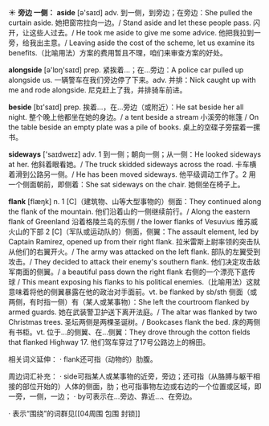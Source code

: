 ☀ <span class="category">**旁边 一侧：**</span>
<span class="vocabulary">**aside**</span> [ə'saɪd] 
<span class="definition">adv. 到一侧，到旁边；在旁边：</span>She pulled the curtain aside. 她把窗帘拉向一边。/ Stand aside and let these people pass. 闪开，让这些人过去。/ He took me aside to give me some advice. 他把我拉到一旁，给我出主意。/ Leaving aside the cost of the scheme, let us examine its benefits.（比喻用法）方案的费用暂且不理，咱们来审查方案的好处。

<span class="vocabulary">**alongside**</span> [ə'lɒŋ'saɪd] 
<span class="definition">prep. 紧挨着…；在…旁边：</span>A police car pulled up alongside us. 一辆警车在我们旁边停了下来。<span class="definition">adv. 并排：</span>Nick caught up with me and rode alongside. 尼克赶上了我，并排骑车前进。

<span class="vocabulary">**beside**</span> [bɪ'saɪd] 
<span class="definition">prep. 挨着…，在…旁边（或附近）：</span>He sat beside her all night. 整个晚上他都坐在她的身边。/ a tent beside a stream 小溪旁的帐篷 / On the table beside an empty plate was a pile of books. 桌上的空碟子旁摆着一摞书。

<span class="vocabulary">**sideways**</span> ['saɪdweɪz] 
<span class="definition">adv. 1 到一侧；朝向一侧；从一侧：</span>He looked sideways at her. 他斜着眼看她。/ The truck skidded sideways across the road. 卡车横着滑到公路另一侧。/ He has been moved sideways. 他平级调动工作了。<span class="definition">2 用一个侧面朝前，即侧着：</span>She sat sideways on the chair. 她侧坐在椅子上。
           
<span class="vocabulary">**flank**</span> [flæŋk]
<span class="definition">n. 1 [C]（建筑物、山等大型事物的）侧面：</span>They continued along the flank of the mountain. 他们沿着山的一侧继续前行。/ Along the eastern flank of Greenland 沿着格陵兰岛的东侧 / the lower flanks of Vesuvius 维苏威火山的下部 <span class="definition">2 [C]（军队或运动队的）侧面，侧翼：</span>The assault element, led by Captain Ramirez, opened up from their right flank. 拉米雷斯上尉率领的突击队从他们的右翼开火。/ The army was attacked on the left flank. 部队的左翼受到攻击。/ They decided to attack their enemy's southern flank. 他们决定攻击敌军南面的侧翼。/ a beautiful pass down the right flank 右侧的一个漂亮下底传球 / This meant exposing his flanks to his political enemies.（比喻用法）这就意味着将他的侧翼暴露在他的政治对手面前。<span class="definition">vt. be flanked by sb/sth 侧面（或两侧，有时指一侧）有（某人或某事物）：</span>She left the courtroom flanked by armed guards. 她在武装警卫护送下离开法庭。/ The altar was flanked by two Christmas trees. 圣坛两侧是两棵圣诞树。/ Bookcases flank the bed. 床的两侧有书柜。<span class="definition">vt. 位于…的侧翼、在…侧翼：</span>They drove through the cotton fields that flanked Highway 17. 他们驾车穿过了17号公路边上的棉田。

相关词义延伸：
· flank还可指（动物的）肋腹。
           
周边词汇补充：
· side可指某人或某事物的近旁，旁边；还可指（从胳膊与躯干相接的部位开始的）人体的侧面，肋；也可指事物左边或右边的一个位置或区域，即一旁，一侧，一边；
· by可表示在…旁边、靠近…、在旁边。

· 表示“围绕”的词群见[[04周围 包围 封锁]]
